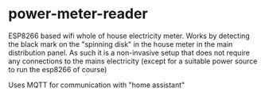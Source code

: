 # power-meter-reader

ESP8266 based wifi whole of house electricity meter.  Works by detecting the black mark on the "spinning disk" in the house meter in the main distribution panel.  As such it is a non-invasive setup that does not require any connections to the mains electricity (except for a suitable power source to run the esp8266 of course)

Uses MQTT for communication with "home assistant"
